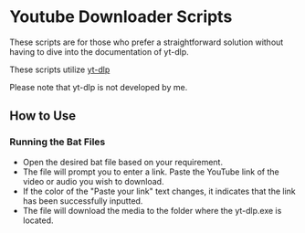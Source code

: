 # Youtube Downloader Scripts
These scripts are for those who prefer a straightforward solution without having to dive into the documentation of yt-dlp.

These scripts utilize [yt-dlp](https://github.com/yt-dlp/yt-dlp)

Please note that yt-dlp is not developed by me.

## How to Use
### Running the Bat Files
- Open the desired bat file based on your requirement.
- The file will prompt you to enter a link. Paste the YouTube link of the video or audio you wish to download.
- If the color of the "Paste your link" text changes, it indicates that the link has been successfully inputted.
- The file will download the media to the folder where the yt-dlp.exe is located.
